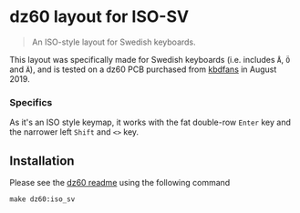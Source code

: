 # dz60 layout for ISO-SV

> An ISO-style layout for Swedish keyboards.

This layout was specifically made for Swedish keyboards (i.e. includes `Å`, `Ö` and `Ä`), and is tested on a dz60 PCB purchased from [kbdfans](https://kbdfans.com/) in August 2019.

### Specifics

As it's an ISO style keymap, it works with the fat double-row `Enter` key and the narrower left `Shift` and `<>` key. 

## Installation

Please see the [dz60 readme](../../readme.md) using the following command

```
make dz60:iso_sv
```
